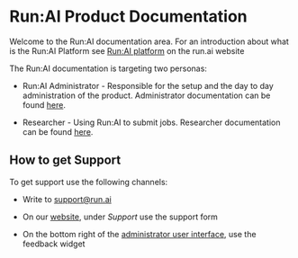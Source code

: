 # Run:AI Product Documentation

Welcome to the Run:AI documentation area. For an introduction about what is the Run:AI Platform see [Run:AI platform](https://www.run.ai/platform/) on the run.ai website


The Run:AI documentation is targeting two personas:

* Run:AI Administrator - Responsible for the setup and the day to day administration of the  product. Administrator documentation can be found [here](./Administrator/overview-administrator.md).

* Researcher - Using Run:AI to submit jobs. Researcher documentation can be found [here](./Researcher/overview-researcher.md).

## How to get Support

To get support use the following channels:

* Write to [support@run.ai](mailto:support@run.ai)

* On our [website](https://run.ai), under _Support_ use the support form

* On the bottom right of the [administrator user interface](https://app.run.ai), use the feedback widget 



